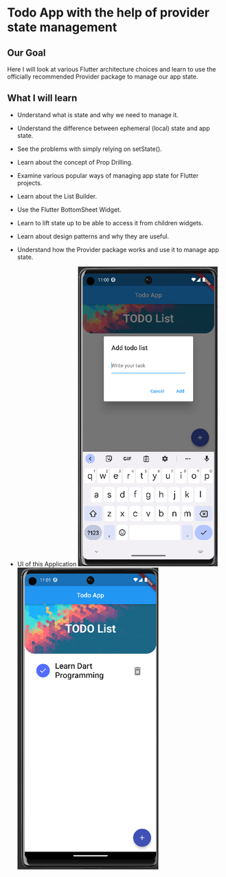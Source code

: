 # Todo App with the help of provider state management 

## Our Goal
Here I will look at various Flutter architecture choices and learn to use the officially recommended Provider package to manage our app state.

## What I will learn

- Understand what is state and why we need to manage it.
- Understand the difference between ephemeral (local) state and app state.
- See the problems with simply relying on setState().
- Learn about the concept of Prop Drilling.
- Examine various popular ways of managing app state for Flutter projects.
- Learn about the List Builder.
- Use the Flutter BottomSheet Widget.
- Learn to lift state up to be able to access it from children widgets.
- Learn about design patterns and why they are useful.
- Understand how the Provider package works and use it to manage app state.

- UI of this Application
  ![End Banner](https://github.com/SouravBarman001/Flutter-Todo-App/blob/main/images/todo1.png)
  ![End Banner](https://github.com/SouravBarman001/Flutter-Todo-App/blob/main/images/todo2.png)
 
